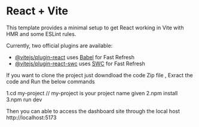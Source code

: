 # React + Vite

This template provides a minimal setup to get React working in Vite with HMR and some ESLint rules.

Currently, two official plugins are available:

- [@vitejs/plugin-react](https://github.com/vitejs/vite-plugin-react/blob/main/packages/plugin-react/README.md) uses [Babel](https://babeljs.io/) for Fast Refresh
- [@vitejs/plugin-react-swc](https://github.com/vitejs/vite-plugin-react-swc) uses [SWC](https://swc.rs/) for Fast Refresh


If you want to clone the project just downdload the code Zip file ,
Exract the code and Run the below commands

1.cd my-project // my-project is your project name given
2.npm install
3.npm run dev

Then you can able to access the dashboard site through the local host http://localhost:5173
